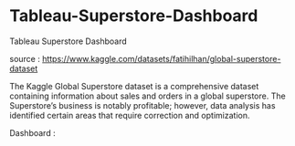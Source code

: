 # Tableau-Superstore-Dashboard
Tableau Superstore Dashboard

source : https://www.kaggle.com/datasets/fatihilhan/global-superstore-dataset

The Kaggle Global Superstore dataset is a comprehensive dataset containing information about sales and orders in a global superstore.
The Superstore’s business is notably profitable; however, data analysis has identified certain areas that require correction and optimization.

Dashboard : 
